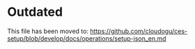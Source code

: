 # Outdated

This file has been moved to: https://github.com/cloudogu/ces-setup/blob/develop/docs/operations/setup-json_en.md
